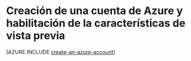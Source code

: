 <properties 
	pageTitle="Creación de una cuenta de Python" 
	description="Cree una cuenta en Azure." 
	documentationCenter="python" 
	services="" 
	authors="huguesv" 
	manager="wpickett" 
	editor="jimbe"/>

<tags 
	ms.service="multiple" 
	ms.workload="na" 
	ms.tgt_pltfrm="na" 
	ms.devlang="python" 
	ms.topic="article" 
    ms.date="06/03/2015"
	ms.author="huvalo"/>

# Creación de una cuenta de Azure y habilitación de la características de vista previa

[AZURE.INCLUDE [create-an-azure-account](../includes/create-an-azure-account.md)]

<!---HONumber=August15_HO6-->
